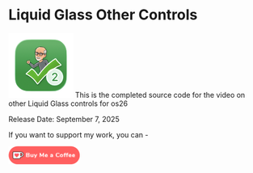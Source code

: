# Liquid Glass Other Controls

![AppIcon128](Images/AppIcon128.png) This is the completed source code for the video on other Liquid Glass controls for os26

Release Date: September 7, 2025

If you want to support my work, you can - </br>

<a href='https://ko-fi.com/Z8Z22WRVG' target='_blank'><img height='36' style='border:0px;height:36px;' src='Images/kofi3.png' border='0' alt='Buy Me a Coffee at ko-fi.com' /></a>

